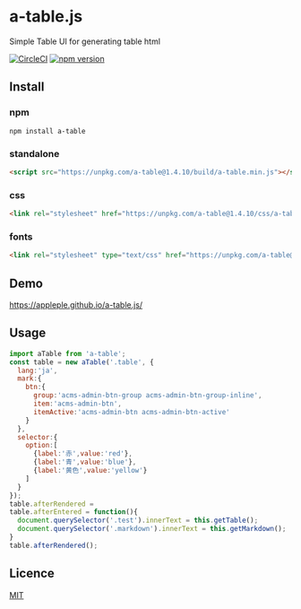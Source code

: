 # a-table.js
Simple Table UI for generating table html

[![CircleCI](https://circleci.com/gh/appleple/a-table.js.svg?style=shield)](https://circleci.com/gh/appleple/a-table.js)
[![npm version](https://badge.fury.io/js/a-table.svg)](https://badge.fury.io/js/a-table)

## Install

### npm
`npm install a-table`

### standalone
```html
<script src="https://unpkg.com/a-table@1.4.10/build/a-table.min.js"></script>
```

### css
```html
<link rel="stylesheet" href="https://unpkg.com/a-table@1.4.10/css/a-table.css">
```

### fonts
```html
<link rel="stylesheet" type="text/css" href="https://unpkg.com/a-table@1.4.10/fonts/a-table-icon.css">
```

## Demo
https://appleple.github.io/a-table.js/

## Usage
```js
import aTable from 'a-table';
const table = new aTable('.table', {
  lang:'ja',
  mark:{
    btn:{
      group:'acms-admin-btn-group acms-admin-btn-group-inline',
      item:'acms-admin-btn',
      itemActive:'acms-admin-btn acms-admin-btn-active'
    }
  },
  selector:{
    option:[
      {label:'赤',value:'red'},
      {label:'青',value:'blue'},
      {label:'黄色',value:'yellow'}
    ]
  }
});
table.afterRendered =
table.afterEntered = function(){
  document.querySelector('.test').innerText = this.getTable();
  document.querySelector('.markdown').innerText = this.getMarkdown();
}
table.afterRendered();
```

## Licence
[MIT](https://github.com/appleple/a-table.js/blob/master/LICENSE)
